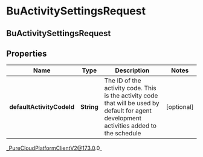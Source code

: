 # BuActivitySettingsRequest

## BuActivitySettingsRequest

## Properties

|Name | Type | Description | Notes|
|------------ | ------------- | ------------- | -------------|
| **defaultActivityCodeId** | **String** | The ID of the activity code. This is the activity code that will be used by default for agent development activities added to the schedule | [optional] |



_PureCloudPlatformClientV2@173.0.0_
